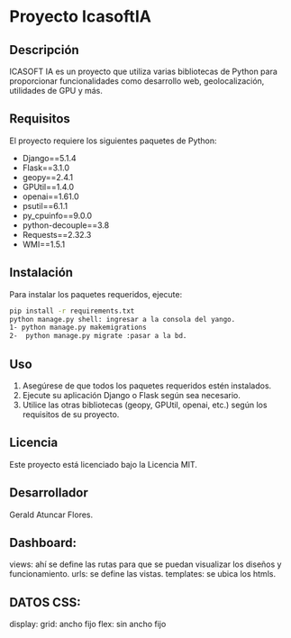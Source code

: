 # Proyecto IcasoftIA

## Descripción
ICASOFT IA es un proyecto que utiliza varias bibliotecas de Python para proporcionar funcionalidades como desarrollo web, geolocalización, utilidades de GPU y más.

## Requisitos
El proyecto requiere los siguientes paquetes de Python:
- Django==5.1.4
- Flask==3.1.0
- geopy==2.4.1
- GPUtil==1.4.0
- openai==1.61.0
- psutil==6.1.1
- py_cpuinfo==9.0.0
- python-decouple==3.8
- Requests==2.32.3
- WMI==1.5.1

## Instalación
Para instalar los paquetes requeridos, ejecute:
```bash
pip install -r requirements.txt
python manage.py shell: ingresar a la consola del yango.
1- python manage.py makemigrations
2-  python manage.py migrate :pasar a la bd.
```

## Uso
1. Asegúrese de que todos los paquetes requeridos estén instalados.
2. Ejecute su aplicación Django o Flask según sea necesario.
3. Utilice las otras bibliotecas (geopy, GPUtil, openai, etc.) según los requisitos de su proyecto.

## Licencia
Este proyecto está licenciado bajo la Licencia MIT.

## Desarrollador
Gerald Atuncar Flores.

## Dashboard:
views: ahí se define las rutas para que se puedan visualizar los diseños y funcionamiento.
urls: se define las vistas.
templates: se ubica los htmls.

## DATOS CSS: 
display:
grid: ancho fijo
flex: sin ancho fijo